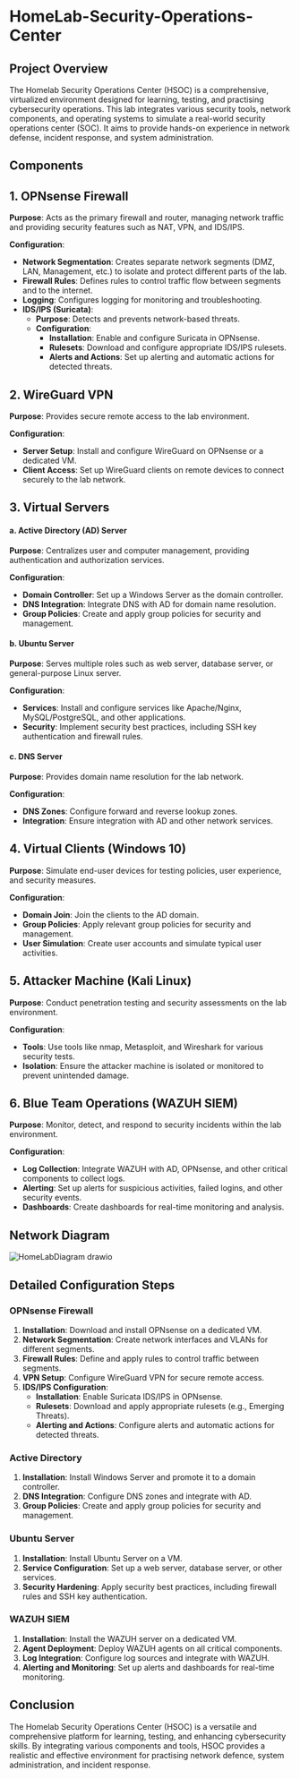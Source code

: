 # HomeLab-Security-Operations-Center





## Project Overview

The Homelab Security Operations Center (HSOC) is a comprehensive, virtualized environment designed for learning, testing, and practising cybersecurity operations. This lab integrates various security tools, network components, and operating systems to simulate a real-world security operations center (SOC). It aims to provide hands-on experience in network defense, incident response, and system administration.

## Components

## **1. OPNsense Firewall**
**Purpose**: Acts as the primary firewall and router, managing network traffic and providing security features such as NAT, VPN, and IDS/IPS.

**Configuration**:
- **Network Segmentation**: Creates separate network segments (DMZ, LAN, Management, etc.) to isolate and protect different parts of the lab.
- **Firewall Rules**: Defines rules to control traffic flow between segments and to the internet.
- **Logging**: Configures logging for monitoring and troubleshooting.
- **IDS/IPS (Suricata)**:
  - **Purpose**: Detects and prevents network-based threats.
  - **Configuration**:
    - **Installation**: Enable and configure Suricata in OPNsense.
    - **Rulesets**: Download and configure appropriate IDS/IPS rulesets.
    - **Alerts and Actions**: Set up alerting and automatic actions for detected threats.


## **2. WireGuard VPN**
**Purpose**: Provides secure remote access to the lab environment.

**Configuration**:
- **Server Setup**: Install and configure WireGuard on OPNsense or a dedicated VM.
- **Client Access**: Set up WireGuard clients on remote devices to connect securely to the lab network.


## **3. Virtual Servers**
#### a. Active Directory (AD) Server
**Purpose**: Centralizes user and computer management, providing authentication and authorization services.

**Configuration**:
- **Domain Controller**: Set up a Windows Server as the domain controller.
- **DNS Integration**: Integrate DNS with AD for domain name resolution.
- **Group Policies**: Create and apply group policies for security and management.

#### b. Ubuntu Server
**Purpose**: Serves multiple roles such as web server, database server, or general-purpose Linux server.

**Configuration**:
- **Services**: Install and configure services like Apache/Nginx, MySQL/PostgreSQL, and other applications.
- **Security**: Implement security best practices, including SSH key authentication and firewall rules.

#### c. DNS Server
**Purpose**: Provides domain name resolution for the lab network.

**Configuration**:
- **DNS Zones**: Configure forward and reverse lookup zones.
- **Integration**: Ensure integration with AD and other network services.


## **4. Virtual Clients (Windows 10)**
**Purpose**: Simulate end-user devices for testing policies, user experience, and security measures.

**Configuration**:
- **Domain Join**: Join the clients to the AD domain.
- **Group Policies**: Apply relevant group policies for security and management.
- **User Simulation**: Create user accounts and simulate typical user activities.

## **5. Attacker Machine (Kali Linux)**
**Purpose**: Conduct penetration testing and security assessments on the lab environment.

**Configuration**:
- **Tools**: Use tools like nmap, Metasploit, and Wireshark for various security tests.
- **Isolation**: Ensure the attacker machine is isolated or monitored to prevent unintended damage.

## **6. Blue Team Operations (WAZUH SIEM)**
**Purpose**: Monitor, detect, and respond to security incidents within the lab environment.

**Configuration**:
- **Log Collection**: Integrate WAZUH with AD, OPNsense, and other critical components to collect logs.
- **Alerting**: Set up alerts for suspicious activities, failed logins, and other security events.
- **Dashboards**: Create dashboards for real-time monitoring and analysis.

## Network Diagram


![HomeLabDiagram drawio](https://github.com/raja045/HomeLab-Security-Operations-Center/assets/94227376/3d909220-4176-496c-a95a-1cdc0e404e10)



## Detailed Configuration Steps

### OPNsense Firewall
1. **Installation**: Download and install OPNsense on a dedicated VM.
2. **Network Segmentation**: Create network interfaces and VLANs for different segments.
3. **Firewall Rules**: Define and apply rules to control traffic between segments.
4. **VPN Setup**: Configure WireGuard VPN for secure remote access.
5. **IDS/IPS Configuration**:
    - **Installation**: Enable Suricata IDS/IPS in OPNsense.
    - **Rulesets**: Download and apply appropriate rulesets (e.g., Emerging Threats).
    - **Alerting and Actions**: Configure alerts and automatic actions for detected threats.

### Active Directory
1. **Installation**: Install Windows Server and promote it to a domain controller.
2. **DNS Integration**: Configure DNS zones and integrate with AD.
3. **Group Policies**: Create and apply group policies for security and management.

### Ubuntu Server
1. **Installation**: Install Ubuntu Server on a VM.
2. **Service Configuration**: Set up a web server, database server, or other services.
3. **Security Hardening**: Apply security best practices, including firewall rules and SSH key authentication.

### WAZUH SIEM
1. **Installation**: Install the WAZUH server on a dedicated VM.
2. **Agent Deployment**: Deploy WAZUH agents on all critical components.
3. **Log Integration**: Configure log sources and integrate with WAZUH.
4. **Alerting and Monitoring**: Set up alerts and dashboards for real-time monitoring.



## Conclusion

The Homelab Security Operations Center (HSOC) is a versatile and comprehensive platform for learning, testing, and enhancing cybersecurity skills. By integrating various components and tools, HSOC provides a realistic and effective environment for practising network defence, system administration, and incident response.
